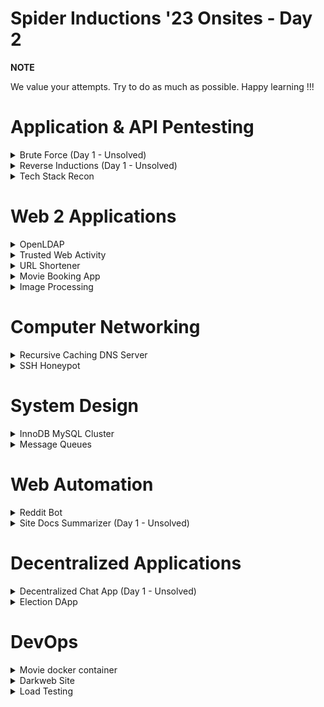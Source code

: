 # Spider Inductions '23 Onsites - Day 2
**NOTE**

We value your attempts. Try to do as much as possible. Happy learning !!!

# Application & API Pentesting
<details>
<summary>Brute Force (Day 1 - Unsolved)</summary>
An important part of securing your applications is having strong passwords. A weak password can be susceptible to brute force attacks which are when common passwords are directly fed into a website's login page. 

Your task is to log in to the admin account with the help of tools such as Burp-Suite and Hydra to execute a brute-force attack.

[Website link](http://testasp.vulnweb.com/)
</details>

<details>
<summary>Reverse Inductions (Day 1 - Unsolved)</summary>
Endpoint analysis is an important step in a penetration testing process that identifies all available endpoints of the target API. The Spider inductions portal interacts with a REST API to perform operations on the participants' data. 

You are assigned the task to reverse engineer the API and identify all accessible endpoints. You should also figure out the request and response schema. Submit your report as a postman collection.

[Spider Inductions Portal Link](https://inductions.spider-nitt.org)
</details>

<details>
<summary>Tech Stack Recon</summary>
The first step in successfully pen-testing any website is to fully understand the application. This is where active reconnaissance comes into play which is where you use various tools to probe an application to get information such as open ports, IP addresses, or the entire tech stack of a website.

Your first task is to find the OD(On Duty) website created by SPIDER. Once you have found the website, it is your job to get the public and private IPs as well as the tech stack of the website. This includes frontend, backend, DB, and proxy servers.

[Hint: The OD website is hosted on the local spider server]
</details>

# Web 2 Applications
<details>
<summary>OpenLDAP</summary>

Setup an OpenLDAP server with the following Directory Information Tree
- Organizational units(OU) = users, domains
- Groups = students, teachers (within users OU)

Create a user account for you within the student's group and perform the binding. Entities should be created only using LDIF files
</details>

<details>
<summary>Trusted Web Activity</summary>

Build a Progressive Web Application that hosts a stone paper scissor game against a bot that makes random choices. Trigger a notification at the end of each game. The "Update Available" button should appear when the service worker receives new content, and on clicking it, new content should appear in the app.
Generate an Android build for the application using Trusted Web Activity.

</details>

<details>
<summary>URL Shortener</summary>

Design a URL shortener service that takes a long URL as input and generates a short, unique code for it. When users access the short URL, they should be redirected to the original URL. For the front end, you can make either a mobile or web app.

</details>

<details>
<summary>Movie Booking App</summary>

Build an Application for booking movies. The creativity for UI is appreciated.

### Features
1. Users should be able to browse for movies and select them. Make a screen to show the available movies. When clicked on a movie, it should show the name of the theaters in which it is available. You can use any API to get the movies list.
2. After selecting a movie, theater, and show timing, the user should be able to select the screen. For simplicity, have 20 seats to book from. After clicking "Book now", a ticket should be generated on a separate screen, along with a QR Code. The ticket should consist of all the info.
3. Add a history screen where users can see their past bookings for 1 month.
4. Add a notification system such that it should notify 1 hour prior to the show.


### Brownie points
Implement a user authentication system with a login id and password for each user.

Feel free to explore various APIs to do the task.

Collection of APIs - https://rapidapi.com/hub

</details>

<details>
<summary>Image Processing</summary>

Build an application where users can upload images and resize it to their desired dimensions. An Image should be processed in parallel using multiple threads and the modified image should be returned to the users.

</details>

# Computer Networking
<details>
<summary>Recursive Caching DNS Server</summary>

As a system architect, you are assigned the task of setup a recursive caching domain name server for the internal network with the below functionalities.
- Allow queries from a specific subnet
- Configure forwarding to Google's name server for outside domains
- Setup a DNS zone with reverse and forward zone configurations
- In the zone files, include records for a web server and cname for it.
For the demonstration purpose, you can use host the DNS server and the web server on the same machine. You can use any DNS server such as Bind, CoreDNS, etc. A simple web server will suffice.

</details>
<details>
<summary>SSH Honeypot</summary>

It is common for hackers to utilize brute force attacks in an attempt to gain unauthorized access to a victim's machine. Design and deploy an efficient honeypot on port 22 that convincingly emulates a vulnerable SSH server. Log all the information available about the attacker.

</details>

# System Design
<details>
<summary>InnoDB MySQL Cluster</summary>

During the production yesterday, we can see a significant load on the MySQL database. You are assigned to set up an InnoDB MySQL cluster that performs group replication. There should be two secondary nodes and a primary node. For the sake of demonstration, you can use MySQL containers.

</details>

<details>
<summary>Message Queues</summary>

Host a front end that has a button in it. On clicking, it should call a REST endpoint of a backend service. Create another backend service that keeps track of the number of clicks the users make and prints it. Both services should communicate via a message queue of your choice.

</details>

# Web Automation
<details>
<summary>Reddit Bot</summary>

Create a Discord bot that fetches data from Reddit, such as top posts from a specified subreddit, and automatically shares this content in a designated Discord channel. The bot enhances community engagement by seamlessly delivering relevant Reddit content within the Discord server.

</details>
<details>
<summary>Site Docs Summarizer (Day 1 - Unsolved)</summary>
You have to build a Chrome extension that can be used to summarize all the links that lead to any document (.pdf, .doc, .xls, etc.) within a URL, and when a user clicks on the extension popup, it should show all the links along with the summary of the content within them. 

● For the summarization part **you are not required to create your own summarization pipleine**, Instead [Hugging Face](https://huggingface.co/) provides something called [Inference APIs](https://huggingface.co/inference-api). These are API endpoints for any particular model made available by Hugging Face. All you need to do is review the docs, figure out how to send proper Requests and get the summarized content.

   > For example, you could use something like the [Document Summarizer](https://huggingface.co/spaces/pszemraj/document-summarization) model with its Inference API (by going to "Use via API" at the bottom)
   > The above is just an example. You can use any model, and it's Inference API for this.

</details>

# Decentralized Applications
<details>
<summary>Decentralized Chat App (Day 1 - Unsolved)</summary>
Create a decentralized chat app that relies on peer-to-peer communication without depending on a central server.

- Allow the users to chat personally with other users.
- Implement a group chat feature.
</details>

<details>
<summary>Election DApp</summary>
Build a decentralized application (DApp) for holding an election between two candidates using the Ethereum blockchain. The smart contract should manage the election process, allowing accounts connected to the network to vote for their preferred candidate. Additionally, real-time vote count updates will be displayed during the election.
</details>

# DevOps

<details>
<summary>Movie docker container</summary>

Write a bash script that requests info from the [OMDB](https://www.omdbapi.com) for a given movie.

```bash
bash GetMovieData.sh Inception
```


The data should be saved into a MongoDB container with the following collections: 
- Movies 
- Actors  
- Directors 
- Genres 



 Store only `Title,` `Year,` `Release Date,` `Runtime,` `Director,` `Actor,` `Box Office`  in the **Movies** collection.

Parse the `Actors` field of JSON response and add each actor in the **Actors** collection, as follows using awk. Do the same for `Directors` and `Genres` collections.

```json
{
    "Actors": "Leonardo DiCaprio, Joseph Gordon-Levitt, Elliot Page"
}
```

```json
[
  {
    "name": "Leonardo DiCaprio"
  },
  {
    "name": "Joseph Gordon-Levitt"
  },
  {
    "name": "Elliot Page"
  }
]
```



Have a cronjob that takes a backup of the movie collection. 

Run a separate  container and save the movie poster in the `/images` directory.

Additionally, we expect a load where two instances of the containers are needed to handle it. Implement replication of the data and make sure the data is consistent across the containers.

</details>

<details>
<summary>Darkweb Site</summary>
As a cybercop of the dark web, it's your responsibility to know how websites are hosted in the dark web to prevent crimes. You are assigned the task of hosting a simple html page that's accessible on the Tor network. Feel free to use any web server.
</details>

<details>
<summary>Load Testing</summary>
A JWT-based authentication REST API goes into production next week. We expect around 100 concurrent users. Perform a load test on the given API and the flow of requests should be as mentioned below.
- /register
- /login
- /authenticated
Perform the load test and submit the response report. We suggest you use **Artillery** to perform the load testing. You can do your own research as well.

You have to set up the API locally.

[API LINK](https://github.com/tx2z/jwt-server)

**Note**
Use Mongo version<6 to avoid legacy errors. So, if you are using docker, update the docker-compose file accordingly.
## Documentation
### POST  /register

**Request body**
```json
{
    "email":"",
    "password":""
}
```
**Response**
```json
{
    "_id": "",
    "email": "",
    "password": "",
    "__v": 0
}
```
### POST  /login

**Request body**
```json
{
    "email":"",
    "password":""
}
```
**Response**
```json
{
    "token": ""
}
```
### GET /authenticated

**Request header**
```json
{
    "Authorization": "Bearer <token>"
}
```
**Response**
```json
{
    "msg": "Hey <email>"
}
```
</details>
